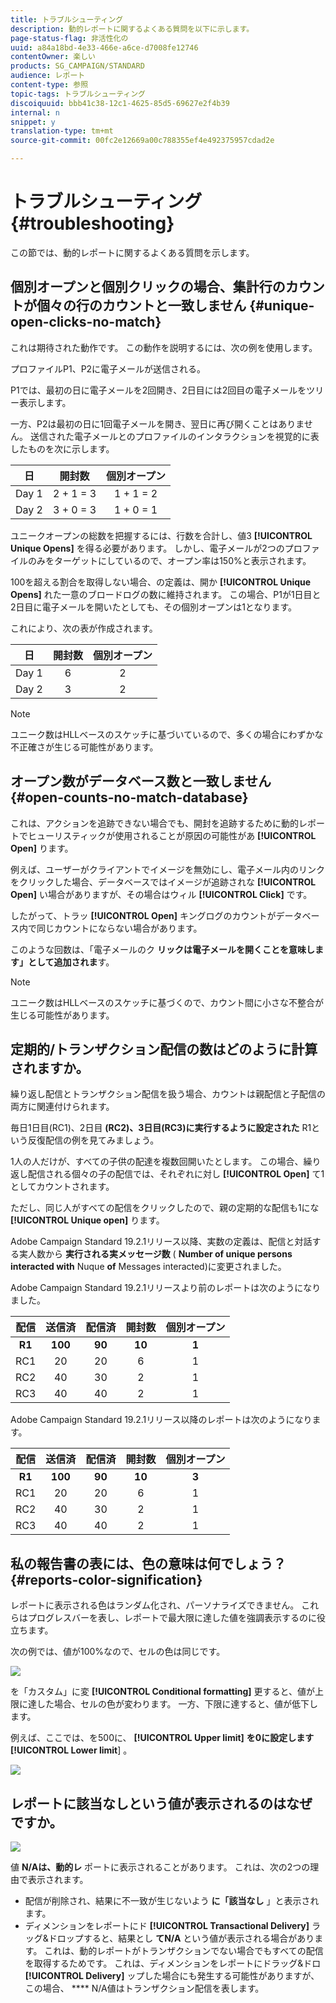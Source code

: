 ```yaml
---
title: トラブルシューティング
description: 動的レポートに関するよくある質問を以下に示します。
page-status-flag: 非活性化の
uuid: a84a18bd-4e33-466e-a6ce-d7008fe12746
contentOwner: 楽しい
products: SG_CAMPAIGN/STANDARD
audience: レポート
content-type: 参照
topic-tags: トラブルシューティング
discoiquuid: bbb41c38-12c1-4625-85d5-69627e2f4b39
internal: n
snippet: y
translation-type: tm+mt
source-git-commit: 00fc2e12669a00c788355ef4e492375957cdad2e

---
```



# トラブルシューティング{#troubleshooting}

この節では、動的レポートに関するよくある質問を示します。

## 個別オープンと個別クリックの場合、集計行のカウントが個々の行のカウントと一致しません {#unique-open-clicks-no-match}

これは期待された動作です。
この動作を説明するには、次の例を使用します。

プロファイルP1、P2に電子メールが送信される。

P1では、最初の日に電子メールを2回開き、2日目には2回目の電子メールをツリー表示します。

一方、P2は最初の日に1回電子メールを開き、翌日に再び開くことはありません。
送信された電子メールとのプロファイルのインタラクションを視覚的に表したものを次に示します。

<table> 
 <thead> 
  <tr> 
   <th align="center"> <strong>日</strong><br /> </th> 
   <th align="center"> <strong>開封数</strong> <br /> </th> 
   <th align="center"> <strong>個別オープン</strong><br /> </th> 
  </tr> 
 </thead> 
 <tbody> 
  <tr> 
   <td align="center"> Day 1<br /> </td> 
   <td align="center"> 2 + 1 = 3<br /> </td> 
   <td align="center"> 1 + 1 = 2<br /> </td> 
  </tr> 
  <tr> 
   <td align="center"> Day 2<br /> </td> 
   <td align="center"> 3 + 0 = 3<br /> </td> 
   <td align="center"> 1 + 0 = 1<br /> </td> 
  </tr>
 </tbody> 
</table>

ユニークオープンの総数を把握するには、行数を合計し、値3 **[!UICONTROL Unique Opens]** を得る必要があります。 しかし、電子メールが2つのプロファイルのみをターゲットにしているので、オープン率は150%と表示されます。

100を超える割合を取得しない場合、の定義は、開か **[!UICONTROL Unique Opens]** れた一意のブロードログの数に維持されます。 この場合、P1が1日目と2日目に電子メールを開いたとしても、その個別オープンは1となります。

これにより、次の表が作成されます。

<table> 
 <thead> 
  <tr> 
   <th align="center"> <strong>日</strong><br /> </th> 
   <th align="center"> <strong>開封数</strong> <br /> </th> 
   <th align="center"> <strong>個別オープン</strong><br /> </th> 
  </tr> 
 </thead> 
 <tbody> 
  <tr> 
   <td align="center"> Day 1<br /> </td> 
   <td align="center"> 6<br /> </td> 
   <td align="center"> 2<br /> </td>
  </tr> 
  <tr> 
   <td align="center"> Day 2<br /> </td> 
   <td align="center"> 3<br /> </td> 
   <td align="center"> 2<br /> </td> 
  </tr> 
 </tbody> 
</table>

>[!NOTE]
>
>ユニーク数はHLLベースのスケッチに基づいているので、多くの場合にわずかな不正確さが生じる可能性があります。

## オープン数がデータベース数と一致しません {#open-counts-no-match-database}

これは、アクションを追跡できない場合でも、開封を追跡するために動的レポートでヒューリスティックが使用されることが原因の可能性があ **[!UICONTROL Open]** ります。

例えば、ユーザーがクライアントでイメージを無効にし、電子メール内のリンクをクリックした場合、データベースではイメージが追跡されな **[!UICONTROL Open]** い場合がありますが、その場合はウィル **[!UICONTROL Click]** です。

したがって、トラッ **[!UICONTROL Open]** キングログのカウントがデータベース内で同じカウントにならない場合があります。

このような回数は、「電子メールのク **リックは電子メールを開くことを意味します」として追加されま**&#x200B;す。

>[!NOTE]
>
>ユニーク数はHLLベースのスケッチに基づくので、カウント間に小さな不整合が生じる可能性があります。

## 定期的/トランザクション配信の数はどのように計算されますか。

繰り返し配信とトランザクション配信を扱う場合、カウントは親配信と子配信の両方に関連付けられます。

毎日1日目(RC1)、2日目 **(RC2)、3日目(RC3)に実行するように設定された** R1という反復配信の例を見てみましょう。

1人の人だけが、すべての子供の配達を複数回開いたとします。 この場合、繰り返し配信される個々の子の配信では、それぞれに対し **[!UICONTROL Open]** て1としてカウントされます。

ただし、同じ人がすべての配信をクリックしたので、親の定期的な配信も1にな **[!UICONTROL Unique open]** ります。

Adobe Campaign Standard 19.2.1リリース以降、実数の定義は、配信と対話する実人数から **実行される実メッセージ数** ( **Number of unique persons interacted with** Nuque **of** Messages interacted)に変更されました。

Adobe Campaign Standard 19.2.1リリースより前のレポートは次のようになりました。

<table> 
 <thead> 
  <tr> 
   <th align="center"> <strong>配信</strong><br /> </th> 
   <th align="center"> <strong>送信済</strong><br /> </th> 
   <th align="center"> <strong>配信済</strong><br /> </th>
   <th align="center"> <strong>開封数</strong> <br /> </th> 
   <th align="center"> <strong>個別オープン</strong><br /> </th>
  </tr> 
 </thead> 
 <tbody> 
  <tr> 
   <td align="center"> <strong>R1<br/> </td> 
   <td align="center"> <strong>100<br/> </td> 
   <td align="center"> <strong>90<br/> </td> 
   <td align="center"> <strong>10<br/> </td> 
   <td align="center"> <strong>1<br/> </td> 
  </tr> 
  <tr> 
   <td align="center"> RC1<br/> </td> 
   <td align="center"> 20<br /> </td> 
   <td align="center"> 20<br /> </td> 
   <td align="center"> 6<br /> </td> 
   <td align="center"> 1<br /> </td> 
  </tr>
    <tr> 
   <td align="center"> RC2<br /> </td> 
   <td align="center"> 40<br /> </td> 
   <td align="center"> 30<br /> </td> 
   <td align="center"> 2<br /> </td> 
   <td align="center"> 1<br /> </td> 
  </tr> 
    <tr> 
   <td align="center"> RC3<br /> </td> 
   <td align="center"> 40<br /> </td> 
   <td align="center"> 40<br /> </td> 
   <td align="center"> 2<br /> </td> 
   <td align="center"> 1<br /> </td> 
  </tr>
 </tbody> 
</table>

Adobe Campaign Standard 19.2.1リリース以降のレポートは次のようになります。

<table> 
 <thead> 
  <tr> 
   <th align="center"> <strong>配信</strong><br /> </th> 
   <th align="center"> <strong>送信済</strong><br /> </th> 
   <th align="center"> <strong>配信済</strong><br /> </th>
   <th align="center"> <strong>開封数</strong> <br /> </th> 
   <th align="center"> <strong>個別オープン</strong><br /> </th>
  </tr> 
 </thead> 
 <tbody> 
  <tr> 
   <td align="center"> <strong>R1<br/> </td> 
   <td align="center"> <strong>100<br/> </td> 
   <td align="center"> <strong>90<br/> </td> 
   <td align="center"> <strong>10<br/> </td> 
   <td align="center"> <strong>3<br/> </td> 
  </tr> 
  <tr> 
   <td align="center"> RC1<br/> </td> 
   <td align="center"> 20<br /> </td> 
   <td align="center"> 20<br /> </td> 
   <td align="center"> 6<br /> </td> 
   <td align="center"> 1<br /> </td> 
  </tr>
    <tr> 
   <td align="center"> RC2<br /> </td> 
   <td align="center"> 40<br /> </td> 
   <td align="center"> 30<br /> </td> 
   <td align="center"> 2<br /> </td> 
   <td align="center"> 1<br /> </td> 
  </tr> 
    <tr> 
   <td align="center"> RC3<br /> </td> 
   <td align="center"> 40<br /> </td> 
   <td align="center"> 40<br /> </td> 
   <td align="center"> 2<br /> </td> 
   <td align="center"> 1<br /> </td> 
  </tr> 
 </tbody> 
</table>

## 私の報告書の表には、色の意味は何でしょう？ {#reports-color-signification}

レポートに表示される色はランダム化され、パーソナライズできません。 これらはプログレスバーを表し、レポートで最大限に達した値を強調表示するのに役立ちます。

次の例では、値が100%なので、セルの色は同じです。

![](assets/troubleshooting_1.png)

を「カスタム」に変 **[!UICONTROL Conditional formatting]** 更すると、値が上限に達した場合、セルの色が変わります。 一方、下限に達すると、値が低下します。

例えば、ここでは、を500に、 **[!UICONTROL Upper limit]** **を0に設定します[!UICONTROL Lower limit**] 。

![](assets/troubleshooting_2.png)

## レポートに該当なしという値が表示されるのはなぜですか。

![](assets/troubleshooting_3.png)

値 **N/Aは、動的レ** ポートに表示されることがあります。 これは、次の2つの理由で表示されます。

* 配信が削除され、結果に不一致が生じないよう **に「該当なし** 」と表示されます。
* ディメンションをレポートにド **[!UICONTROL Transactional Delivery]** ラッグ&amp;ドロップすると、結果とし **てN/A** という値が表示される場合があります。 これは、動的レポートがトランザクションでない場合でもすべての配信を取得するためです。
これは、ディメンションをレポートにドラッグ&amp;ドロ **[!UICONTROL Delivery]** ップした場合にも発生する可能性がありますが、この場合、 **** N/A値はトランザクション配信を表します。
